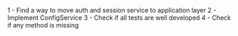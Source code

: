 1 - Find a way to move auth and session service to application layer
2 - Implement ConfigService
3 - Check if all tests are well developed
4 - Check if any method is missing
